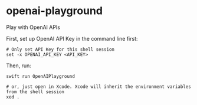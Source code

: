 # openai-playground
Play with OpenAI APIs

First, set up OpenAI API Key in the command line first:
```fish
# Only set API Key for this shell session
set -x OPENAI_API_KEY <API_KEY>
```

Then, run:
```fish
swift run OpenAIPlayground

# or, just open in Xcode. Xcode will inherit the environment variables from the shell session
xed .
```
